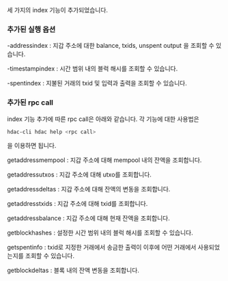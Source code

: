 세 가지의 index 기능이 추가되었습니다. 

### 추가된 실행 옵션

-addressindex : 지갑 주소에 대한 balance, txids, unspent output 을 조회할 수 있습니다.

-timestampindex : 시간 범위 내의 블럭 해시를 조회할 수 있습니다.

-spentindex : 지불된 거래의 txid 및 입력과 출력을 조회할 수 있습니다.

### 추가된 rpc call

index 기능 추가에 따른 rpc call은 아래와 같습니다. 각 기능에 대한 사용법은 

```bash
hdac-cli hdac help <rpc call> 
```

을 이용하면 됩니다.


getaddressmempool : 지갑 주소에 대해 mempool 내의 잔액을 조회합니다.

getaddressutxos : 지갑 주소에 대해 utxo를 조회합니다.

getaddressdeltas : 지갑 주소에 대해 잔액의 변동을 조회합니다.

getaddresstxids : 지갑 주소에 대해 txid를 조회합니다.

getaddressbalance : 지갑 주소에 대해 현재 잔액을 조회합니다.

getblockhashes : 설정한 시간 범위 내의 블럭 해시를 조회할 수 있습니다.

getspentinfo : txid로 지정한 거래에서 송금한 출력이 이후에 어떤 거래에서 사용되었는지를 조회할 수 있습니다.

getblockdeltas : 블록 내의 잔액 변동을 조회합니다.
